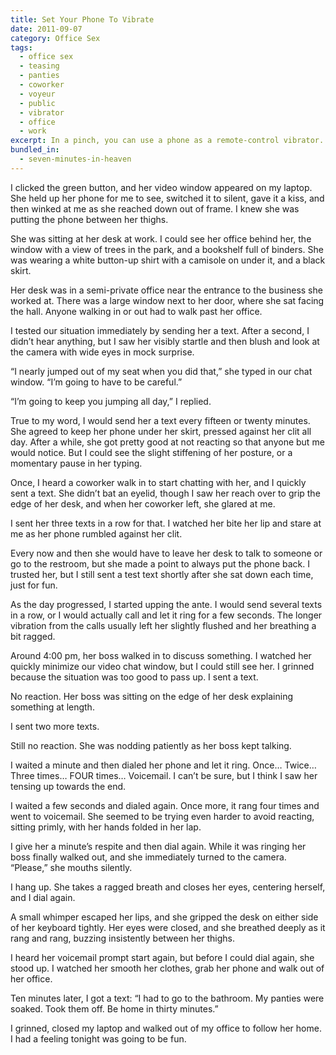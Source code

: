```yaml
---
title: Set Your Phone To Vibrate
date: 2011-09-07
category: Office Sex
tags:
  - office sex
  - teasing
  - panties
  - coworker
  - voyeur
  - public
  - vibrator
  - office
  - work
excerpt: In a pinch, you can use a phone as a remote-control vibrator.
bundled_in:
  - seven-minutes-in-heaven
---
```


I clicked the green button, and her video window appeared on my laptop. She held up her phone for me to see, switched it to silent, gave it a kiss, and then winked at me as she reached down out of frame. I knew she was putting the phone between her thighs.

She was sitting at her desk at work. I could see her office behind her, the window with a view of trees in the park, and a bookshelf full of binders. She was wearing a white button-up shirt with a camisole on under it, and a black skirt.

Her desk was in a semi-private office near the entrance to the business she worked at. There was a large window next to her door, where she sat facing the hall. Anyone walking in or out had to walk past her office.

I tested our situation immediately by sending her a text. After a second, I didn’t hear anything, but I saw her visibly startle and then blush and look at the camera with wide eyes in mock surprise.

“I nearly jumped out of my seat when you did that,” she typed in our chat window. “I’m going to have to be careful.”

“I’m going to keep you jumping all day,” I replied.

True to my word, I would send her a text every fifteen or twenty minutes. She agreed to keep her phone under her skirt, pressed against her clit all day. After a while, she got pretty good at not reacting so that anyone but me would notice. But I could see the slight stiffening of her posture, or a momentary pause in her typing.

Once, I heard a coworker walk in to start chatting with her, and I quickly sent a text. She didn’t bat an eyelid, though I saw her reach over to grip the edge of her desk, and when her coworker left, she glared at me.

I sent her three texts in a row for that. I watched her bite her lip and stare at me as her phone rumbled against her clit.

Every now and then she would have to leave her desk to talk to someone or go to the restroom, but she made a point to always put the phone back. I trusted her, but I still sent a test text shortly after she sat down each time, just for fun.

As the day progressed, I started upping the ante. I would send several texts in a row, or I would actually call and let it ring for a few seconds. The longer vibration from the calls usually left her slightly flushed and her breathing a bit ragged.

Around 4:00 pm, her boss walked in to discuss something. I watched her quickly minimize our video chat window, but I could still see her. I grinned because the situation was too good to pass up. I sent a text.

No reaction. Her boss was sitting on the edge of her desk explaining something at length.

I sent two more texts.

Still no reaction. She was nodding patiently as her boss kept talking.

I waited a minute and then dialed her phone and let it ring. Once… Twice… Three times… FOUR times… Voicemail. I can’t be sure, but I think I saw her tensing up towards the end.

I waited a few seconds and dialed again. Once more, it rang four times and went to voicemail. She seemed to be trying even harder to avoid reacting, sitting primly, with her hands folded in her lap.

I give her a minute’s respite and then dial again. While it was ringing her boss finally walked out, and she immediately turned to the camera. “Please,” she mouths silently.

I hang up. She takes a ragged breath and closes her eyes, centering herself, and I dial again.

A small whimper escaped her lips, and she gripped the desk on either side of her keyboard tightly. Her eyes were closed, and she breathed deeply as it rang and rang, buzzing insistently between her thighs.

I heard her voicemail prompt start again, but before I could dial again, she stood up. I watched her smooth her clothes, grab her phone and walk out of her office.

Ten minutes later, I got a text: “I had to go to the bathroom. My panties were soaked. Took them off. Be home in thirty minutes.”

I grinned, closed my laptop and walked out of my office to follow her home. I had a feeling tonight was going to be fun.
